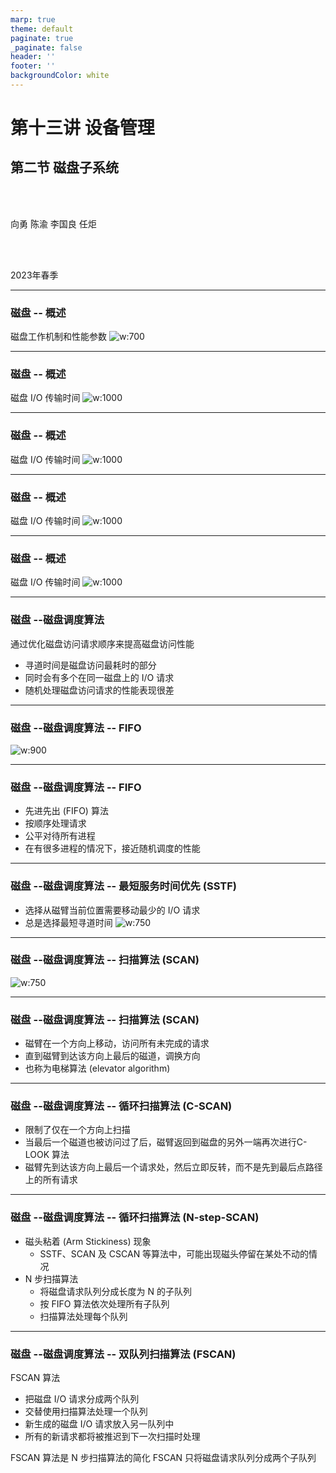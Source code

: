 ```yaml
---
marp: true
theme: default
paginate: true
_paginate: false
header: ''
footer: ''
backgroundColor: white
---
```


<!-- theme: gaia -->
<!-- _class: lead -->

# 第十三讲 设备管理
## 第二节 磁盘子系统

<br>
<br>

向勇 陈渝 李国良 任炬

<br>
<br>

2023年春季

---
### 磁盘 -- 概述
磁盘工作机制和性能参数
![w:700](figs/disk.png)


---
### 磁盘 -- 概述
磁盘 I/O 传输时间
![w:1000](figs/disk-time1.png)



---
### 磁盘 -- 概述
磁盘 I/O 传输时间
![w:1000](figs/disk-time2.png)


---
### 磁盘 -- 概述
磁盘 I/O 传输时间
![w:1000](figs/disk-time3.png)


---
### 磁盘 -- 概述
磁盘 I/O 传输时间
![w:1000](figs/disk-time4.png)


---
### 磁盘 --磁盘调度算法
通过优化磁盘访问请求顺序来提高磁盘访问性能
- 寻道时间是磁盘访问最耗时的部分
- 同时会有多个在同一磁盘上的 I/O 请求
- 随机处理磁盘访问请求的性能表现很差


---
### 磁盘 --磁盘调度算法  -- FIFO
![w:900](figs/disk-fifo.png)

---
### 磁盘 --磁盘调度算法  -- FIFO
- 先进先出 (FIFO) 算法 
- 按顺序处理请求
- 公平对待所有进程
- 在有很多进程的情况下，接近随机调度的性能


---
### 磁盘 --磁盘调度算法  -- 最短服务时间优先 (SSTF)
- 选择从磁臂当前位置需要移动最少的 I/O 请求
- 总是选择最短寻道时间
 ![w:750](figs/disk-sstf.png)


 
---
### 磁盘 --磁盘调度算法  -- 扫描算法 (SCAN)
 ![w:750](figs/disk-scan.png)

---
### 磁盘 --磁盘调度算法  -- 扫描算法 (SCAN)
- 磁臂在一个方向上移动，访问所有未完成的请求
- 直到磁臂到达该方向上最后的磁道，调换方向
- 也称为电梯算法 (elevator algorithm)

---
### 磁盘 --磁盘调度算法  -- 循环扫描算法 (C-SCAN)
- 限制了仅在一个方向上扫描
- 当最后一个磁道也被访问过了后，磁臂返回到磁盘的另外一端再次进行C-LOOK 算法
- 磁臂先到达该方向上最后一个请求处，然后立即反转，而不是先到最后点路径上的所有请求


----
### 磁盘 --磁盘调度算法  -- 循环扫描算法 (N-step-SCAN)
- 磁头粘着 (Arm Stickiness) 现象
   - SSTF、SCAN 及 CSCAN 等算法中，可能出现磁头停留在某处不动的情况
- N 步扫描算法
   - 将磁盘请求队列分成长度为 N 的子队列
   - 按 FIFO 算法依次处理所有子队列
   - 扫描算法处理每个队列


----
### 磁盘 --磁盘调度算法  -- 双队列扫描算法 (FSCAN)

FSCAN 算法
- 把磁盘 I/O 请求分成两个队列
- 交替使用扫描算法处理一个队列
- 新生成的磁盘 I/O 请求放入另一队列中
- 所有的新请求都将被推迟到下一次扫描时处理

FSCAN 算法是 N 步扫描算法的简化
FSCAN 只将磁盘请求队列分成两个子队列
